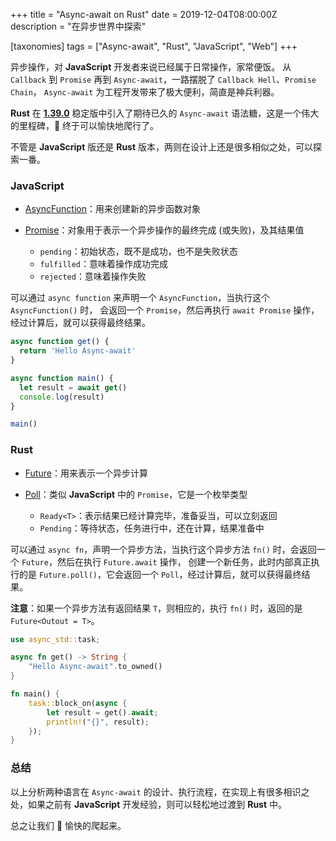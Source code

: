 +++
title = "Async-await on Rust"
date = 2019-12-04T08:00:00Z
description = "在异步世界中探索"

[taxonomies]
tags = ["Async-await", "Rust", "JavaScript", "Web"]
+++

异步操作，对 **JavaScript** 开发者来说已经属于日常操作，家常便饭。
从 `Callback` 到 `Promise` 再到 `Async-await`，一路摆脱了 `Callback Hell`、`Promise Chain`，
`Async-await` 为工程开发带来了极大便利，简直是神兵利器。

**Rust** 在 **[1.39.0]** 稳定版中引入了期待已久的 `Async-await` 语法糖，这是一个伟大的里程碑，🦀 终于可以愉快地爬行了。

不管是 **JavaScript** 版还是 **Rust** 版本，两则在设计上还是很多相似之处，可以探索一番。

### JavaScript

- [AsyncFunction]：用来创建新的异步函数对象

- [Promise]：对象用于表示一个异步操作的最终完成 (或失败)，及其结果值

  - `pending`：初始状态，既不是成功，也不是失败状态
  - `fulfilled`：意味着操作成功完成
  - `rejected`：意味着操作失败

可以通过 `async function` 来声明一个 `AsyncFunction`，当执行这个 `AsyncFunction()` 时，
会返回一个 `Promise`，然后再执行 `await Promise` 操作，经过计算后，就可以获得最终结果。

```js
async function get() {
  return 'Hello Async-await'
}

async function main() {
  let result = await get()
  console.log(result)
}

main()
```

### Rust

- [Future]：用来表示一个异步计算

- [Poll]：类似 **JavaScript** 中的 `Promise`，它是一个枚举类型

  - `Ready<T>`：表示结果已经计算完毕，准备妥当，可以立刻返回
  - `Pending`：等待状态，任务进行中，还在计算，结果准备中

可以通过 `async fn`，声明一个异步方法，当执行这个异步方法 `fn()` 时，会返回一个 `Future`，然后在执行 `Future.await` 操作，
创建一个新任务，此时内部真正执行的是 `Future.poll()`，它会返回一个 `Poll`，经过计算后，就可以获得最终结果。

**注意**：如果一个异步方法有返回结果 `T`，则相应的，执行 `fn()` 时，返回的是 `Future<Outout = T>`。

```rust
use async_std::task;

async fn get() -> String {
    "Hello Async-await".to_owned()
}

fn main() {
    task::block_on(async {
        let result = get().await;
        println!("{}", result);
    });
}
```

### 总结

以上分析两种语言在 `Async-await` 的设计、执行流程，在实现上有很多相识之处，如果之前有 **JavaScript** 开发经验，则可以轻松地过渡到 **Rust** 中。

总之让我们 🦀 愉快的爬起来。

[1.39.0]: https://blog.rust-lang.org/2019/11/07/Rust-1.39.0.html
[asyncfunction]: https://developer.mozilla.org/zh-CN/docs/Web/JavaScript/Reference/Global_Objects/AsyncFunction
[promise]: https://developer.mozilla.org/zh-CN/docs/Web/JavaScript/Reference/Global_Objects/Promise
[future]: https://doc.rust-lang.org/std/future/trait.Future.html
[poll]: https://doc.rust-lang.org/beta/std/task/enum.Poll.html
